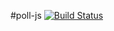 #poll-js [![Build Status](https://travis-ci.org/mikhail-katrin/poll-js.svg?branch=master)](https://travis-ci.org/mikhail-katrin/poll-js)